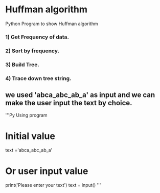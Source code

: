 # Huffman algorithm
Python Program to show Huffman algorithm
### 1) Get Frequency of data.
### 2) Sort by frequency.
### 3) Build Tree.
### 4) Trace down tree string.


## we used 'abca_abc_ab_a' as input and we can make the user input the text by choice.

'''Py
Using program
# Initial value
text ='abca_abc_ab_a'
# Or user input value
print('Please enter your text')
text = input()
'''
